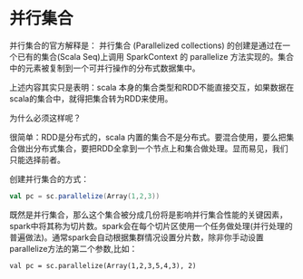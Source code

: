 # 并行集合

并行集合的官方解释是： 并行集合 (Parallelized collections) 的创建是通过在一个已有的集合(Scala Seq)上调用 SparkContext 的 parallelize 方法实现的。集合中的元素被复制到一个可并行操作的分布式数据集中。

上述内容其实只是表明：scala 本身的集合类型和RDD不能直接交互，如果数据在scala的集合中，就得把集合转为RDD来使用。

为什么必须这样呢？

很简单：RDD是分布式的，scala 内置的集合不是分布式。要混合使用，要么把集合做出分布式集合，要把RDD全拿到一个节点上和集合做处理。显而易见，我们只能选择前者。

创建并行集合的方式：

```Scala
val pc = sc.parallelize(Array(1,2,3))
```

既然是并行集合，那么这个集合被分成几份将是影响并行集合性能的关键因素，spark中将其称为切片数。spark会在每个切片区使用一个任务做处理(并行处理的普遍做法)。通常spark会自动根据集群情况设置分片数，除非你手动设置parallelize方法的第二个参数,比如：
```
val pc = sc.parallelize(Array(1,2,3,5,4,3), 2)
```

